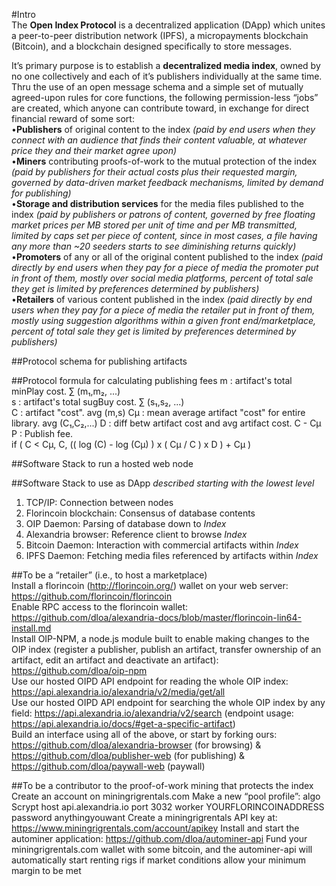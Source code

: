 #Intro  
The **Open Index Protocol** is a decentralized application (DApp) which unites a peer-to-peer distribution network (IPFS), a micropayments blockchain (Bitcoin), and a blockchain designed specifically to store messages.  

It’s primary purpose is to establish a **decentralized media index**, owned by no one collectively and each of it’s publishers individually at the same time. Thru the use of an open message schema and a simple set of mutually agreed-upon rules for core functions, the following permission-less “jobs” are created, which anyone can contribute toward, in exchange for direct financial reward of some sort:  
•**Publishers** of original content to the index *(paid by end users when they connect with an audience that finds their content valuable, at whatever price they and their market agree upon)*  
•**Miners** contributing proofs-of-work to the mutual protection of the index *(paid by publishers for their actual costs plus their requested margin, governed by data-driven market feedback mechanisms, limited by demand for publishing)*  
•**Storage and distribution services** for the media files published to the index *(paid by publishers or patrons of content, governed by free floating market prices per MB stored per unit of time and per MB transmitted, limited by caps set per piece of content, since in most cases, a file having any more than ~20 seeders starts to see diminishing returns quickly)*  
•**Promoters** of any or all of the original content published to the index *(paid directly by end users when they pay for a piece of media the promoter put in front of them, mostly over social media platforms, percent of total sale they get is limited by preferences determined by publishers)*  
•**Retailers** of various content published in the index *(paid directly by end users when they pay for a piece of media the retailer put in front of them, mostly using suggestion algorithms within a given front end/marketplace, percent of total sale they get is limited by preferences determined by publishers)*  

##Protocol schema for publishing artifacts  

##Protocol formula for calculating publishing fees
m  :	artifact's total minPlay cost.															∑ (m₁,m₂, ...)	
s  :	artifact's total sugBuy cost.								  							∑ (s₁,s₂, ...)	
C  :	artifact "cost".															              avg (m,s)	
Cµ :	mean average artifact "cost" for entire library.						avg (C₁,C₂,...)	
D  :	diff betw artifact cost and avg artifact cost.							C - Cµ	
P  :	Publish fee.   
          if ( C < Cµ, C, (( log (C) - log (Cµ) ) x ( Cµ / C ) x D ) + Cµ )  

##Software Stack to run a hosted web node  


##Software Stack to use as DApp
*described starting with the lowest level*  
1) TCP/IP: Connection between nodes  
2) Florincoin blockchain: Consensus of database contents  
3) OIP Daemon: Parsing of database down to *Index*  
4) Alexandria browser: Reference client to browse *Index*
4) Bitcoin Daemon: Interaction with commercial artifacts within *Index*  
5) IPFS Daemon: Fetching media files referenced by artifacts within *Index*  


##To be a “retailer” (i.e., to host a marketplace)  
Install a florincoin (http://florincoin.org/) wallet on your web server: https://github.com/florincoin/florincoin  
Enable RPC access to the florincoin wallet: https://github.com/dloa/alexandria-docs/blob/master/florincoin-lin64-install.md  
Install OIP-NPM, a node.js module built to enable making changes to the OIP index (register a publisher, publish an artifact, transfer ownership of an artifact, edit an artifact and deactivate an artifact): https://github.com/dloa/oip-npm  
Use our hosted OIPD API endpoint for reading the whole OIP index: https://api.alexandria.io/alexandria/v2/media/get/all  
Use our hosted OIPD API endpoint for searching the whole OIP index by any field: https://api.alexandria.io/alexandria/v2/search (endpoint usage: https://api.alexandria.io/docs/#get-a-specific-artifact)  
Build an interface using all of the above, or start by forking ours: https://github.com/dloa/alexandria-browser (for browsing) & https://github.com/dloa/publisher-web (for publishing) & https://github.com/dloa/paywall-web (paywall)  


##To be a contributor to the proof-of-work mining that protects the index  
Create an account on miningrigrentals.com
Make a new “pool profile”: algo Scrypt host api.alexandria.io port 3032 worker YOURFLORINCOINADDRESS password anythingyouwant
Create a miningrigrentals API key at: https://www.miningrigrentals.com/account/apikey
Install and start the autominer application: https://github.com/dloa/autominer-api
Fund your miningrigrentals.com wallet with some bitcoin, and the autominer-api will automatically start renting rigs if market conditions allow your minimum margin to be met
